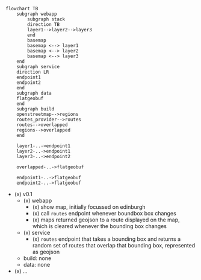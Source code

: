 ```mermaid
flowchart TB
    subgraph webapp
        subgraph stack
        direction TB
        layer1-->layer2-->layer3
        end
        basemap
        basemap <--> layer1
        basemap <--> layer2
        basemap <--> layer3
    end
    subgraph service
    direction LR
    endpoint1
    endpoint2
    end
    subgraph data
    flatgeobuf
    end
    subgraph build
    openstreetmap-->regions
    routes_provider-->routes
    routes-->overlapped
    regions-->overlapped
    end

    layer1-..->endpoint1
    layer2-..->endpoint1
    layer3-..->endpoint2

    overlapped-..->flatgeobuf

    endpoint1-..->flatgeobuf
    endpoint2-..->flatgeobuf
```

- (x) v0.1
  - (x) webapp
    - (x) show map, initially focussed on edinburgh
    - (x) call `routes` endpoint whenever boundbox box changes
    - (x) maps returned geojson to a route displayed on the map, which is cleared whenever the bounding box changes
  - (x) service
    - (x) `routes` endpoint that takes a bounding box and returns a random set of routes that overlap that bounding box, represented as geojson
  - build: none
  - data: none
- (x) ...
